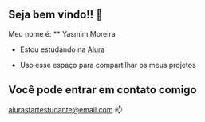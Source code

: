 ## Seja bem vindo!! 💜
Meu nome é: ** Yasmim Moreira

- Estou estudando na [Alura](https://www.alura.com.br)

- Uso esse espaço para compartilhar os meus projetos 

## Você pode entrar em contato comigo
alurastartestudante@email.com 📫

